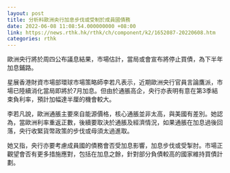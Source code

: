 ```yaml
---
layout: post
title: 分析料歐洲央行加息步伐或受制於成員國債務
date: 2022-06-08 11:08:54.000000000 +08:00
link: https://news.rthk.hk/rthk/ch/component/k2/1652087-20220608.htm
categories: rthk
---
```


歐洲央行將於周四公布議息結果，市場估計，當局或會宣布將停止買債，為下半年加息鋪路。

星展香港財資市場部環球市場策略師李若凡表示，近期歐洲央行官員言論鷹派，市場已陸續消化當局即將於7月加息。但由於通脹高企，央行亦表明有意在第3季結束負利率，預計加幅達半厘的機會較大。

李若凡說，歐洲通脹主要來自能源價格，核心通脹並非太高，與美國有差別。她認為，當歐洲利率重返正數，後續要取決於通脹及經濟情況，如果通脹在加息過後回落，央行收緊貨幣政策的步伐或毋須太過進取。

她又指，央行亦要考慮成員國的債務會否受加息影響，加息步伐或受掣肘。市場正觀望會否有更多措施應對，包括在加息之餘，針對部分負債較高的國家維持買債計劃。

